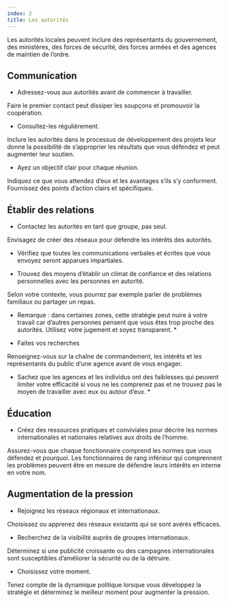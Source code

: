 ```yaml
---
index: 2
title: Les autorités
---
```

Les autorités locales peuvent inclure des représentants du gouvernement, des ministères, des forces de sécurité, des forces armées et des agences de maintien de l’ordre.

## Communication

* Adressez-vous aux autorités avant de commencer à travailler.

Faire le premier contact peut dissiper les soupçons et promouvoir la coopération.

* Consultez-les régulièrement.

Inclure les autorités dans le processus de développement des projets leur donne la possibilité de s’approprier les résultats que vous défendez et peut augmenter leur soutien.

* Ayez un objectif clair pour chaque réunion.

Indiquez ce que vous attendez d’eux et les avantages s’ils s’y conforment. Fournissez des points d’action clairs et spécifiques.

## Établir des relations

* Contactez les autorités en tant que groupe, pas seul.

Envisagez de créer des réseaux pour défendre les intérêts des autorités.

* Vérifiez que toutes les communications verbales et écrites que vous envoyez seront apparues impartiales.

* Trouvez des moyens d’établir un climat de confiance et des relations personnelles avec les personnes en autorité.

Selon votre contexte, vous pourrez par exemple parler de problèmes familiaux ou partager un repas.

* Remarque : dans certaines zones, cette stratégie peut nuire à votre travail car d’autres personnes pensent que vous êtes trop proche des autorités. Utilisez votre jugement et soyez transparent. *

* Faites vos recherches

Renseignez-vous sur la chaîne de commandement, les intérêts et les représentants du public d’une agence avant de vous engager.

* Sachez que les agences et les individus ont des faiblesses qui peuvent limiter votre efficacité si vous ne les comprenez pas et ne trouvez pas le moyen de travailler avec eux ou autour d’eux. *

## Éducation

* Créez des ressources pratiques et conviviales pour décrire les normes internationales et nationales relatives aux droits de l’homme.

Assurez-vous que chaque fonctionnaire comprend les normes que vous défendez et pourquoi. Les fonctionnaires de rang inférieur qui comprennent les problèmes peuvent être en mesure de défendre leurs intérêts en interne en votre nom.

## Augmentation de la pression

* Rejoignez les réseaux régionaux et internationaux.

Choisissez ou apprenez des réseaux existants qui se sont avérés efficaces.

* Recherchez de la visibilité auprès de groupes internationaux.

Déterminez si une publicité croissante ou des campagnes internationales sont susceptibles d’améliorer la sécurité ou de la détruire.

* Choisissez votre moment.

Tenez compte de la dynamique politique lorsque vous développez la stratégie et déterminez le meilleur moment pour augmenter la pression.